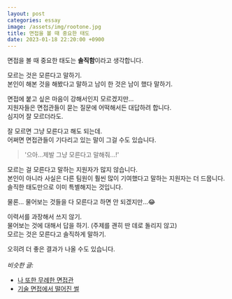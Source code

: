 ```yaml
---
layout: post
categories: essay
image: /assets/img/rootone.jpg
title: 면접을 볼 때 중요한 태도
date: 2023-01-18 22:20:00 +0900
---
```


면접을 볼 때 중요한 태도는 **솔직함**이라고 생각합니다.

모르는 것은 모른다고 말하기.  
본인이 해본 것을 해봤다고 말하고 남이 한 것은 남이 했다 말하기.

면접에 붙고 싶은 마음이 강해서인지 모르겠지만...  
지원자들은 면접관들이 묻는 질문에 어떡해서든 대답하려 합니다.  
심지어 잘 모르더라도.   

잘 모르면 그냥 모른다고 해도 되는데.  
어쩌면 면접관들이 기다리고 있는 말이 그걸 수도 있습니다.  
>'으아...제발 그냥 모른다고 말해줘...!'

모르는 걸 모른다고 말하는 지원자가 많지 않습니다.  
본인이 아니라 사실은 다른 팀원이 훨씬 많이 기여했다고 말하는 지원자는 더 드뭅니다.    
솔직한 태도만으로 이미 특별해지는 것입니다.

물론... 물어보는 것들을 다 모른다고 하면 안 되겠지만...😂

이력서를 과장해서 쓰지 않기.  
물어보는 것에 대해서 답을 하기. (주제를 괜히 딴 데로 돌리지 않고)  
모르는 것은 모른다고 솔직하게 말하기.

오히려 더 좋은 결과가 나올 수도 있습니다.
<br>
<br>
*비슷한 글:*
* [나 또한 무례한 면접관](/essay/2023/01/06/i-was-also-rude-interviewer.html)
* [기술 면접에서 떨어진 썰](/essay/2023/01/05/why-async.html)